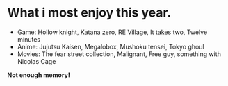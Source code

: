 # What i most enjoy this year.

- Game: Hollow knight, Katana zero, RE Village, It takes two, Twelve minutes
- Anime: Jujutsu Kaisen, Megalobox, Mushoku tensei, Tokyo ghoul 
- Movies: The fear street collection, Malignant, Free guy, something with Nicolas Cage

**Not enough memory!**
